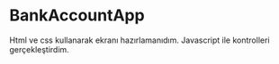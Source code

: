 # BankAccountApp
Html ve css kullanarak ekranı hazırlamanıdım. Javascript ile kontrolleri gerçekleştirdim.
